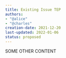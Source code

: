 ```yaml
---
title: Existing Issue TEP
authors:
- "@alice"
- "@charles"
creation-date: 2021-12-20
last-updated: 2022-01-06
status: proposed
---
```


SOME OTHER CONTENT


